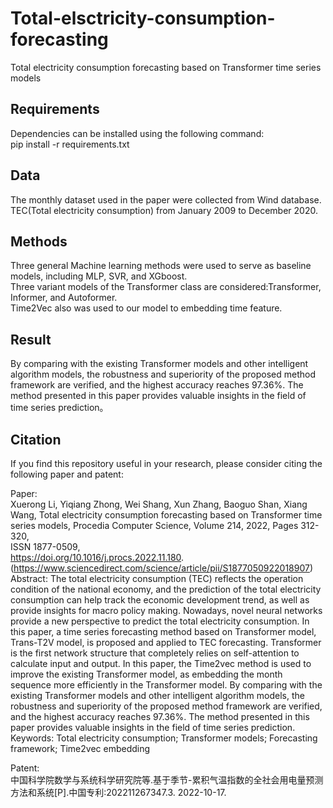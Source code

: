 # Total-elsctricity-consumption-forecasting
Total electricity consumption forecasting based on Transformer  time series models

## Requirements  
Dependencies can be installed using the following command:  
pip install -r requirements.txt

## Data  
The monthly dataset used in the paper were collected from Wind database.
TEC(Total electricity consumption) from January 2009 to December 2020.

## Methods  
Three general Machine learning methods were used to serve as baseline models, including MLP, SVR, and XGboost.  
Three variant models of the Transformer class are considered:Transformer, Informer, and Autoformer.  
Time2Vec also was used to our model to embedding time feature.  

## Result  
By comparing with the existing Transformer models and other intelligent algorithm models, the robustness and superiority of the proposed method framework are verified, and the highest accuracy reaches 97.36%. The method presented in this paper provides valuable insights in the field of time series prediction。


## Citation
If you find this repository useful in your research, please consider citing the following paper and patent:  

Paper:  
Xuerong Li, Yiqiang Zhong, Wei Shang, Xun Zhang, Baoguo Shan, Xiang Wang,
Total electricity consumption forecasting based on Transformer time series models,
Procedia Computer Science,
Volume 214,
2022,
Pages 312-320,  
ISSN 1877-0509,  
https://doi.org/10.1016/j.procs.2022.11.180.  
(https://www.sciencedirect.com/science/article/pii/S1877050922018907)  
Abstract: The total electricity consumption (TEC) reflects the operation condition of the national economy, and the prediction of the total electricity consumption can help track the economic development trend, as well as provide insights for macro policy making. Nowadays, novel neural networks provide a new perspective to predict the total electricity consumption. In this paper, a time series forecasting method based on Transformer model, Trans-T2V model, is proposed and applied to TEC forecasting. Transformer is the first network structure that completely relies on self-attention to calculate input and output. In this paper, the Time2vec method is used to improve the existing Transformer model, as embedding the month sequence more efficiently in the Transformer model. By comparing with the existing Transformer models and other intelligent algorithm models, the robustness and superiority of the proposed method framework are verified, and the highest accuracy reaches 97.36%. The method presented in this paper provides valuable insights in the field of time series prediction.  
Keywords: Total electricity consumption; Transformer models; Forecasting framework; Time2vec embedding

Patent:  
中国科学院数学与系统科学研究院等.基于季节-累积气温指数的全社会用电量预测方法和系统[P].中国专利:202211267347.3. 2022-10-17.
